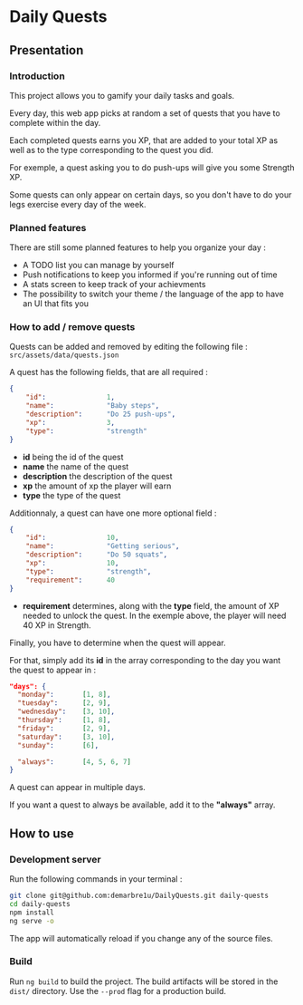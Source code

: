 # Daily Quests

## Presentation

### Introduction

This project allows you to gamify your daily tasks and goals.

Every day, this web app picks at random a set of quests that you have to complete within the day.

Each completed quests earns you XP, that are added to your total XP as well as to the type corresponding to the quest you did.

For exemple, a quest asking you to do push-ups will give you some Strength XP.

Some quests can only appear on certain days, so you don't have to do your legs exercise every day of the week.

### Planned features

There are still some planned features to help you organize your day : 

 - A TODO list you can manage by yourself
 - Push notifications to keep you informed if you're running out of time
 - A stats screen to keep track of your achievments
 - The possibility to switch your theme / the language of the app to have an UI that fits you

### How to add / remove quests

Quests can be added and removed by editing the following file : `src/assets/data/quests.json`

A quest has the following fields, that are all required : 

```json
{
    "id":               1,
    "name":             "Baby steps",
    "description":      "Do 25 push-ups", 
    "xp":               3, 
    "type":             "strength"
}
```

 - **id** being the id of the quest
 - **name** the name of the quest
 - **description** the description of the quest
 - **xp** the amount of xp the player will earn
 - **type** the type of the quest
 
Additionnaly, a quest can have one more optional field : 

```json
{
    "id":               10,
    "name":             "Getting serious",
    "description":      "Do 50 squats", 
    "xp":               10,
    "type":             "strength",
    "requirement":      40
}
```

 - **requirement** determines, along with the **type** field, the amount of XP needed to unlock the quest. In the exemple above, the player will need 40 XP in Strength.
 
Finally, you have to determine when the quest will appear.

For that, simply add its **id** in the array corresponding to the day you want the quest to appear in : 

```json
"days": {
  "monday":       [1, 8], 
  "tuesday":      [2, 9], 
  "wednesday":    [3, 10], 
  "thursday":     [1, 8], 
  "friday":       [2, 9], 
  "saturday":     [3, 10], 
  "sunday":       [6],

  "always":       [4, 5, 6, 7]
}
```

A quest can appear in multiple days.

If you want a quest to always be available, add it to the **"always"** array.

## How to use

### Development server

Run the following commands in your terminal : 

```bash
git clone git@github.com:demarbre1u/DailyQuests.git daily-quests
cd daily-quests
npm install
ng serve -o
```

The app will automatically reload if you change any of the source files.

### Build

Run `ng build` to build the project. The build artifacts will be stored in the `dist/` directory. Use the `--prod` flag for a production build.
